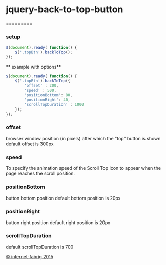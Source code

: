 # jquery-back-to-top-button
=========

### setup

```js
$(document).ready( function() {
    $('.topBtn').backToTop();
});
```

** example with options**

```js
$(document).ready( function() {
    $('.topBtn').backToTop({
        'offset' : 200,
        'speed' : 500,
        'positionBottom': 80,
        'positionRight': 40,
        'scrollTopDuration' : 1000
    });
});
```

### offset

browser window position (in pixels) after which the "top" button is shown
default offset is 300px


### speed

To specify the animation speed of the Scroll Top Icon to appear when the page reaches the scroll position.


### positionBottom

button bottom position
default bottom position is 20px


### positionRight

button right position
default right position is 20px


### scrollTopDuration

default scrollTopDuration is 700


[© internet-fabrig 2015](http://www.internet-fabrig.de)